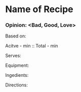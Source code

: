 # Name of Recipe
### Opinion: <Bad, Good, Love>

Based on:   

Acitve - <time> min :: Total - <time> min  

Serves:   

Equipment:

Ingedients:  

Directions:  
